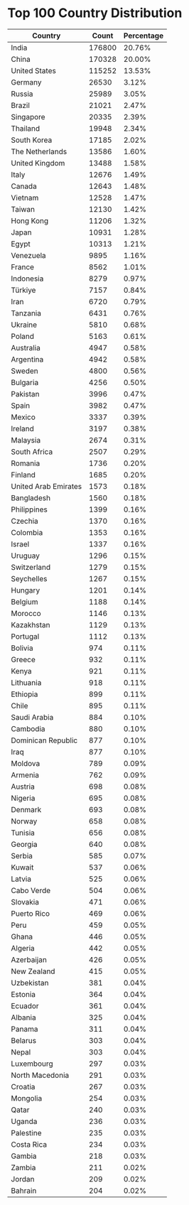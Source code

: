 # Top 100 Country Distribution
| Country | Count | Percentage |
|----|----|----|
| India | 176800 | 20.76% |
| China | 170328 | 20.00% |
| United States | 115252 | 13.53% |
| Germany | 26530 | 3.12% |
| Russia | 25989 | 3.05% |
| Brazil | 21021 | 2.47% |
| Singapore | 20335 | 2.39% |
| Thailand | 19948 | 2.34% |
| South Korea | 17185 | 2.02% |
| The Netherlands | 13586 | 1.60% |
| United Kingdom | 13488 | 1.58% |
| Italy | 12676 | 1.49% |
| Canada | 12643 | 1.48% |
| Vietnam | 12528 | 1.47% |
| Taiwan | 12130 | 1.42% |
| Hong Kong | 11206 | 1.32% |
| Japan | 10931 | 1.28% |
| Egypt | 10313 | 1.21% |
| Venezuela | 9895 | 1.16% |
| France | 8562 | 1.01% |
| Indonesia | 8279 | 0.97% |
| Türkiye | 7157 | 0.84% |
| Iran | 6720 | 0.79% |
| Tanzania | 6431 | 0.76% |
| Ukraine | 5810 | 0.68% |
| Poland | 5163 | 0.61% |
| Australia | 4947 | 0.58% |
| Argentina | 4942 | 0.58% |
| Sweden | 4800 | 0.56% |
| Bulgaria | 4256 | 0.50% |
| Pakistan | 3996 | 0.47% |
| Spain | 3982 | 0.47% |
| Mexico | 3337 | 0.39% |
| Ireland | 3197 | 0.38% |
| Malaysia | 2674 | 0.31% |
| South Africa | 2507 | 0.29% |
| Romania | 1736 | 0.20% |
| Finland | 1685 | 0.20% |
| United Arab Emirates | 1573 | 0.18% |
| Bangladesh | 1560 | 0.18% |
| Philippines | 1399 | 0.16% |
| Czechia | 1370 | 0.16% |
| Colombia | 1353 | 0.16% |
| Israel | 1337 | 0.16% |
| Uruguay | 1296 | 0.15% |
| Switzerland | 1279 | 0.15% |
| Seychelles | 1267 | 0.15% |
| Hungary | 1201 | 0.14% |
| Belgium | 1188 | 0.14% |
| Morocco | 1146 | 0.13% |
| Kazakhstan | 1129 | 0.13% |
| Portugal | 1112 | 0.13% |
| Bolivia | 974 | 0.11% |
| Greece | 932 | 0.11% |
| Kenya | 921 | 0.11% |
| Lithuania | 918 | 0.11% |
| Ethiopia | 899 | 0.11% |
| Chile | 895 | 0.11% |
| Saudi Arabia | 884 | 0.10% |
| Cambodia | 880 | 0.10% |
| Dominican Republic | 877 | 0.10% |
| Iraq | 877 | 0.10% |
| Moldova | 789 | 0.09% |
| Armenia | 762 | 0.09% |
| Austria | 698 | 0.08% |
| Nigeria | 695 | 0.08% |
| Denmark | 693 | 0.08% |
| Norway | 658 | 0.08% |
| Tunisia | 656 | 0.08% |
| Georgia | 640 | 0.08% |
| Serbia | 585 | 0.07% |
| Kuwait | 537 | 0.06% |
| Latvia | 525 | 0.06% |
| Cabo Verde | 504 | 0.06% |
| Slovakia | 471 | 0.06% |
| Puerto Rico | 469 | 0.06% |
| Peru | 459 | 0.05% |
| Ghana | 446 | 0.05% |
| Algeria | 442 | 0.05% |
| Azerbaijan | 426 | 0.05% |
| New Zealand | 415 | 0.05% |
| Uzbekistan | 381 | 0.04% |
| Estonia | 364 | 0.04% |
| Ecuador | 361 | 0.04% |
| Albania | 325 | 0.04% |
| Panama | 311 | 0.04% |
| Belarus | 303 | 0.04% |
| Nepal | 303 | 0.04% |
| Luxembourg | 297 | 0.03% |
| North Macedonia | 291 | 0.03% |
| Croatia | 267 | 0.03% |
| Mongolia | 254 | 0.03% |
| Qatar | 240 | 0.03% |
| Uganda | 236 | 0.03% |
| Palestine | 235 | 0.03% |
| Costa Rica | 234 | 0.03% |
| Gambia | 218 | 0.03% |
| Zambia | 211 | 0.02% |
| Jordan | 209 | 0.02% |
| Bahrain | 204 | 0.02% |

